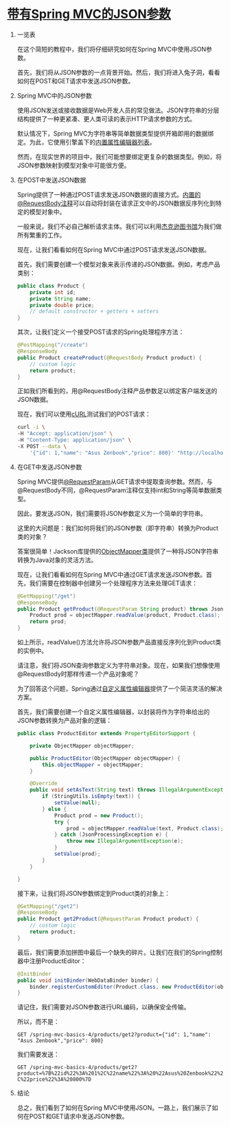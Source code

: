 # [带有Spring MVC的JSON参数](https://www.baeldung.com/spring-mvc-send-json-parameters)

1. 一览表

    在这个简短的教程中，我们将仔细研究如何在Spring MVC中使用JSON参数。

    首先，我们将从JSON参数的一点背景开始。然后，我们将进入兔子洞，看看如何在POST和GET请求中发送JSON参数。

2. Spring MVC中的JSON参数

    使用JSON发送或接收数据是Web开发人员的常见做法。JSON字符串的分层结构提供了一种更紧凑、更人类可读的表示HTTP请求参数的方式。

    默认情况下，Spring MVC为字符串等简单数据类型提供开箱即用的数据绑定。为此，它使用引擎盖下的[内置属性编辑器列表](https://docs.spring.io/spring/docs/current/javadoc-api/org/springframework/beans/propertyeditors/package-summary.html)。

    然而，在现实世界的项目中，我们可能想要绑定更复杂的数据类型。例如，将JSON参数映射到模型对象中可能很方便。

3. 在POST中发送JSON数据

    Spring提供了一种通过POST请求发送JSON数据的直接方式。[内置的@RequestBody注释](https://www.baeldung.com/spring-request-response-body#@requestbody)可以自动将封装在请求正文中的JSON数据反序列化到特定的模型对象中。

    一般来说，我们不必自己解析请求主体。我们可以利用[杰克逊图书馆](https://www.baeldung.com/jackson)为我们做所有繁重的工作。

    现在，让我们看看如何在Spring MVC中通过POST请求发送JSON数据。

    首先，我们需要创建一个模型对象来表示传递的JSON数据。例如，考虑产品类别：

    ```java
    public class Product {
        private int id;
        private String name;
        private double price;
        // default constructor + getters + setters
    }
    ```

    其次，让我们定义一个接受POST请求的Spring处理程序方法：

    ```java
    @PostMapping("/create")
    @ResponseBody
    public Product createProduct(@RequestBody Product product) {
        // custom logic
        return product;
    }
    ```

    正如我们所看到的，用@RequestBody注释产品参数足以绑定客户端发送的JSON数据。

    现在，我们可以使用[cURL](https://www.baeldung.com/curl-rest)测试我们的POST请求：

    ```bash
    curl -i \
    -H "Accept: application/json" \
    -H "Content-Type: application/json" \
    -X POST --data \
        '{"id": 1,"name": "Asus Zenbook","price": 800}' "http://localhost:8080/spring-mvc-basics-4/products/create"
    ```

4. 在GET中发送JSON参数

    Spring MVC提供[@RequestParam](https://www.baeldung.com/spring-request-param)从GET请求中提取查询参数。然而，与@RequestBody不同，@RequestParam注释仅支持int和String等简单数据类型。

    因此，要发送JSON，我们需要将JSON参数定义为一个简单的字符串。

    这里的大问题是：我们如何将我们的JSON参数（即字符串）转换为Product类的对象？

    答案很简单！Jackson库提供的[ObjectMapper类](https://www.baeldung.com/jackson-object-mapper-tutorial)提供了一种将JSON字符串转换为Java对象的灵活方法。

    现在，让我们看看如何在Spring MVC中通过GET请求发送JSON参数。首先，我们需要在控制器中创建另一个处理程序方法来处理GET请求：

    ```java
    @GetMapping("/get")
    @ResponseBody
    public Product getProduct(@RequestParam String product) throws JsonMappingException, JsonProcessingException {
        Product prod = objectMapper.readValue(product, Product.class);
        return prod;
    }
    ```

    如上所示，readValue()方法允许将JSON参数产品直接反序列化到Product类的实例中。

    请注意，我们将JSON查询参数定义为字符串对象。现在，如果我们想像使用@RequestBody时那样传递一个产品对象呢？

    为了回答这个问题，Spring通过[自定义属性编辑器](https://www.baeldung.com/spring-mvc-custom-property-editor)提供了一个简洁灵活的解决方案。

    首先，我们需要创建一个自定义属性编辑器，以封装将作为字符串给出的JSON参数转换为产品对象的逻辑：

    ```java
    public class ProductEditor extends PropertyEditorSupport {

        private ObjectMapper objectMapper;

        public ProductEditor(ObjectMapper objectMapper) {
            this.objectMapper = objectMapper;
        }

        @Override
        public void setAsText(String text) throws IllegalArgumentException {
            if (StringUtils.isEmpty(text)) {
                setValue(null);
            } else {
                Product prod = new Product();
                try {
                    prod = objectMapper.readValue(text, Product.class);
                } catch (JsonProcessingException e) {
                    throw new IllegalArgumentException(e);
                }
                setValue(prod);
            }
        }

    }
    ```

    接下来，让我们将JSON参数绑定到Product类的对象上：

    ```java
    @GetMapping("/get2")
    @ResponseBody
    public Product get2Product(@RequestParam Product product) {
        // custom logic
        return product;
    }
    ```

    最后，我们需要添加拼图中最后一个缺失的碎片。让我们在我们的Spring控制器中注册ProductEditor：

    ```java
    @InitBinder
    public void initBinder(WebDataBinder binder) {
        binder.registerCustomEditor(Product.class, new ProductEditor(objectMapper));
    }
    ```

    请记住，我们需要对JSON参数进行URL编码，以确保安全传输。

    所以，而不是：

    `GET /spring-mvc-basics-4/products/get2?product={"id": 1,"name": "Asus Zenbook","price": 800}`

    我们需要发送：

    `GET /spring-mvc-basics-4/products/get2?product=%7B%22id%22%3A%201%2C%22name%22%3A%20%22Asus%20Zenbook%22%2C%22price%22%3A%20800%7D`

5. 结论

    总之，我们看到了如何在Spring MVC中使用JSON。一路上，我们展示了如何在POST和GET请求中发送JSON参数。
